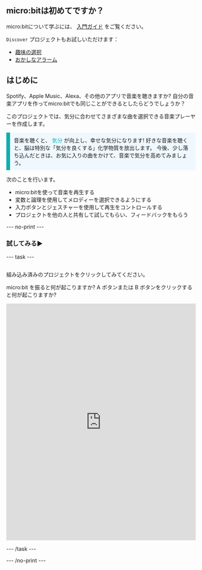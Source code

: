 ## micro:bitは初めてですか？

micro:bitについて学ぶには、 [入門ガイド](https://projects.raspberrypi.org/ja-JP/projects/getting-started-guide-microbit) をご覧ください。

`Discover` プロジェクトもお試しいただけます：
- [趣味の選択](https://projects.raspberrypi.org/ja-JP/projects/hobby-selector)
- [おかしなアラーム](https://projects.raspberrypi.org/ja-JP/projects/silly-reminder)

## はじめに

Spotify、Apple Music、Alexa、その他のアプリで音楽を聴きますか? 自分の音楽アプリを作ってmicro:bitでも同じことができるとしたらどうでしょうか？

このプロジェクトでは、気分に合わせてさまざまな曲を選択できる音楽プレーヤーを作成します。

<p style="border-left: solid; border-width:10px; border-color: #0faeb0; background-color: aliceblue; padding: 10px;">
音楽を聴くと、 <span style="color: #0faeb0">気分</span> が向上し、幸せな気分になります! 好きな音楽を聴くと、脳は特別な「気分を良くする」化学物質を放出します。 今後、少し落ち込んだときは、お気に入りの曲をかけて、音楽で気分を高めてみましょう。
</p>

次のことを行います。
+ micro:bitを使って音楽を再生する
+ 変数と論理を使用してメロディーを選択できるようにする
+ 入力ボタンとジェスチャーを使用して再生をコントロールする
+ プロジェクトを他の人と共有して試してもらい、フィードバックをもらう

--- no-print ---

### 試してみる▶️

--- task ---
<div style="display: flex; flex-wrap: wrap">
<div style="flex-basis: 175px; flex-grow: 1">  

組み込み済みのプロジェクトをクリックしてみてください。

micro:bit を振ると何が起こりますか?
A ボタンまたは B ボタンをクリックすると何が起こりますか?

<div style="position:relative;height:0;padding-bottom:125%;overflow:hidden;"><iframe style="position:absolute;top:0;left:0;width:100%;height:100%;" src="https://makecode.microbit.org/---run?id=_MwPes879654M" allowfullscreen="allowfullscreen" sandbox="allow-popups allow-forms allow-scripts allow-same-origin" frameborder="0"></iframe></div>

</div>
</div>

--- /task ---

--- /no-print ---
